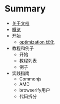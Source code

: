 # Summary

* [关于文档](README.md)
* [概览](chapter1/home.md)
* 开始
   * [optimization 优化](chapter1/section1.md)
* 教程和例子
   * 开始
   * 教程列表
   * 例子
* 实践指南
   * Commonjs
   * AMD
   * browserify用户
   * 代码拆分


